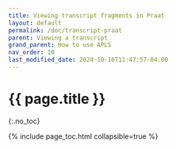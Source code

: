 ```yaml
---
title: Viewing transcript fragments in Praat
layout: default
permalink: /doc/transcript-praat
parent: Viewing a transcript
grand_parent: How to use APLS
nav_order: 10
last_modified_date: 2024-10-16T11:47:57-04:00
---
```


# {{ page.title }}
{:.no_toc}

{% include page_toc.html collapsible=true %}
